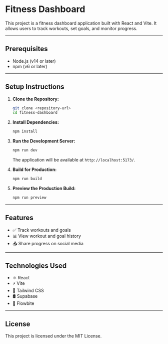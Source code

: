 # Fitness Dashboard

This project is a fitness dashboard application built with React and Vite. It allows users to track workouts, set goals, and monitor progress.

---

## Prerequisites

- Node.js (v14 or later)
- npm (v6 or later)

---

## Setup Instructions

1. **Clone the Repository:**

    ```bash
    git clone <repository-url>
    cd fitness-dashboard
    ```

2. **Install Dependencies:**

    ```bash
    npm install
    ```

3. **Run the Development Server:**

    ```bash
    npm run dev
    ```

    The application will be available at `http://localhost:5173/`.

4. **Build for Production:**

    ```bash
    npm run build
    ```

5. **Preview the Production Build:**

    ```bash
    npm run preview
    ```

---

## Features

- ✅ Track workouts and goals  
- 📊 View workout and goal history  
- 📤 Share progress on social media  

---

## Technologies Used

- ⚛️ React  
- ⚡ Vite  
- 🎨 Tailwind CSS  
- 🛢 Supabase  
- 📐 Flowbite  

---

## License

This project is licensed under the MIT License.
